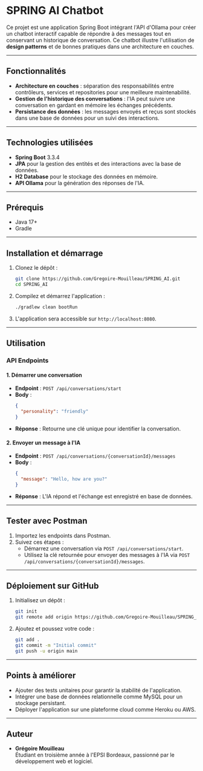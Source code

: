 # SPRING AI Chatbot

Ce projet est une application Spring Boot intégrant l'API d'Ollama pour créer un chatbot interactif capable de répondre à des messages tout en conservant un historique de conversation. Ce chatbot illustre l'utilisation de **design patterns** et de bonnes pratiques dans une architecture en couches.

---

## Fonctionnalités

- **Architecture en couches** : séparation des responsabilités entre contrôleurs, services et repositories pour une meilleure maintenabilité.
- **Gestion de l'historique des conversations** : l'IA peut suivre une conversation en gardant en mémoire les échanges précédents.
- **Persistance des données** : les messages envoyés et reçus sont stockés dans une base de données pour un suivi des interactions.

---

## Technologies utilisées

- **Spring Boot** 3.3.4
- **JPA** pour la gestion des entités et des interactions avec la base de données.
- **H2 Database** pour le stockage des données en mémoire.
- **API Ollama** pour la génération des réponses de l'IA.

---

## Prérequis

- Java 17+
- Gradle

---

## Installation et démarrage

1. Clonez le dépôt :
   ```bash
   git clone https://github.com/Gregoire-Mouilleau/SPRING_AI.git
   cd SPRING_AI
   ```

2. Compilez et démarrez l'application :
   ```bash
   ./gradlew clean bootRun
   ```

3. L'application sera accessible sur `http://localhost:8080`.

---

## Utilisation

### API Endpoints

#### 1. **Démarrer une conversation**
   - **Endpoint** : `POST /api/conversations/start`
   - **Body** :
     ```json
     {
       "personality": "friendly"
     }
     ```
   - **Réponse** : Retourne une clé unique pour identifier la conversation.

#### 2. **Envoyer un message à l'IA**
   - **Endpoint** : `POST /api/conversations/{conversationId}/messages`
   - **Body** :
     ```json
     {
       "message": "Hello, how are you?"
     }
     ```
   - **Réponse** : L'IA répond et l'échange est enregistré en base de données.

---

## Tester avec Postman

1. Importez les endpoints dans Postman.
2. Suivez ces étapes :
   - Démarrez une conversation via `POST /api/conversations/start`.
   - Utilisez la clé retournée pour envoyer des messages à l'IA via `POST /api/conversations/{conversationId}/messages`.

---

## Déploiement sur GitHub

1. Initialisez un dépôt :
   ```bash
   git init
   git remote add origin https://github.com/Gregoire-Mouilleau/SPRING_AI.git
   ```

2. Ajoutez et poussez votre code :
   ```bash
   git add .
   git commit -m "Initial commit"
   git push -u origin main
   ```

---

## Points à améliorer

- Ajouter des tests unitaires pour garantir la stabilité de l'application.
- Intégrer une base de données relationnelle comme MySQL pour un stockage persistant.
- Déployer l'application sur une plateforme cloud comme Heroku ou AWS.

---

## Auteur

- **Grégoire Mouilleau**  
  Étudiant en troisième année à l'EPSI Bordeaux, passionné par le développement web et logiciel.
